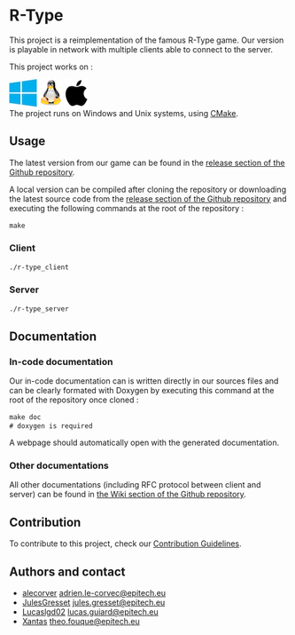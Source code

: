 # R-Type
This project is a reimplementation of the famous R-Type game. Our version is playable in network with multiple clients able to connect to the server.

This project works on :

![windows logo](./images/windows-logo.jpg) ![linux logo](./images/linux-logo.png) ![apple logo](./images/apple-logo.png)  
The project runs on Windows and Unix systems, using [CMake](https://cmake.org/).  


## Usage
The latest version from our game can be found in the [release section of the Github repository](https://github.com/EpitechPromo2026/B-FUN-500-PAR-5-1-glados-theo.fouque/releases).

A local version can be compiled after cloning the repository or downloading the latest source code from the [release section of the Github repository](https://github.com/EpitechPromo2026/B-FUN-500-PAR-5-1-glados-theo.fouque/releases) and executing the following commands at the root of the repository :
```
make
```

### Client
```
./r-type_client
```

### Server
```
./r-type_server
```
## Documentation
### In-code documentation
Our in-code documentation can is written directly in our sources files and can be clearly formated with Doxygen by executing this command at the root of the repository once cloned :
```
make doc
# doxygen is required
```
A webpage should automatically open with the generated documentation.
### Other documentations
All other documentations (including RFC protocol between client and server) can be found in [the Wiki section of the Github repository](https://github.com/EpitechPromo2026/B-CPP-500-PAR-5-2-rtype-jules.gresset/wiki).

## Contribution
To contribute to this project, check our [Contribution Guidelines](https://github.com/EpitechPromo2026/B-CPP-500-PAR-5-2-rtype-jules.gresset/blob/main/docs/CONTRIBUTING.md).

## Authors and contact
- [alecorver](https://github.com/alecorvec) adrien.le-corvec@epitech.eu
- [JulesGresset](https://github.com/JulesGresset) jules.gresset@epitech.eu
- [Lucaslgd02](https://github.com/Lucaslgd02) lucas.guiard@epitech.eu
- [Xantas](https://github.com/Xantass) theo.fouque@epitech.eu
